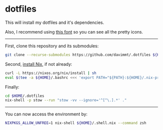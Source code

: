 # dotfiles

This will install my dotfiles and it's dependencies. 

Also, I recommend using [this font](https://github.com/ryanoasis/nerd-fonts/releases/download/v3.0.2/FiraCode.zip) so you can see all the pretty icons.

---

First, clone this repository and its submodules:
```bash
git clone --recurse-submodules https://github.com/davimmt/.dotfiles ${HOME}/.dotfiles
```

Second, [install Nix](https://nix.dev/manual/nix/2.22/installation/installing-binary), if not already:
```bash
curl -L https://nixos.org/nix/install | sh
eval $(tee -a ${HOME}/.bashrc <<< 'export PATH="${PATH}:${HOME}/.nix-profile/bin"')
```

Finally:
```bash
cd $HOME/.dotfiles
nix-shell -p stow --run "stow -vv --ignore='^[^\.].*' ."
```

---

You can now access the environment by:
```bash
NIXPKGS_ALLOW_UNFREE=1 nix-shell ${HOME}/.shell.nix --command zsh
```
